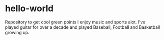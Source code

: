 # hello-world
Repository to get cool green points
I enjoy music and sports alot. I've played guitar for over a decade and played Baseball, Football and Basketball growing up.
